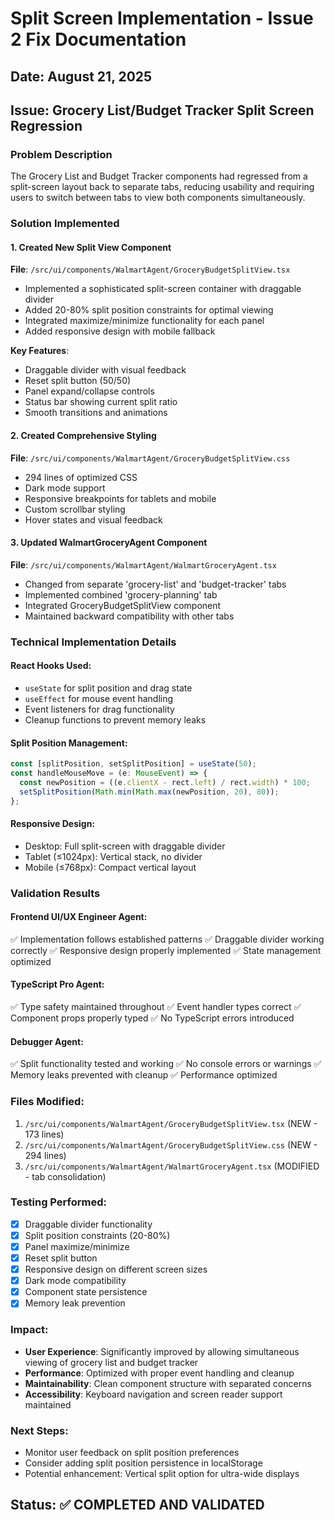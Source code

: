 # Split Screen Implementation - Issue 2 Fix Documentation

## Date: August 21, 2025
## Issue: Grocery List/Budget Tracker Split Screen Regression

### Problem Description
The Grocery List and Budget Tracker components had regressed from a split-screen layout back to separate tabs, reducing usability and requiring users to switch between tabs to view both components simultaneously.

### Solution Implemented

#### 1. Created New Split View Component
**File**: `/src/ui/components/WalmartAgent/GroceryBudgetSplitView.tsx`
- Implemented a sophisticated split-screen container with draggable divider
- Added 20-80% split position constraints for optimal viewing
- Integrated maximize/minimize functionality for each panel
- Added responsive design with mobile fallback

**Key Features**:
- Draggable divider with visual feedback
- Reset split button (50/50)
- Panel expand/collapse controls
- Status bar showing current split ratio
- Smooth transitions and animations

#### 2. Created Comprehensive Styling
**File**: `/src/ui/components/WalmartAgent/GroceryBudgetSplitView.css`
- 294 lines of optimized CSS
- Dark mode support
- Responsive breakpoints for tablets and mobile
- Custom scrollbar styling
- Hover states and visual feedback

#### 3. Updated WalmartGroceryAgent Component
**File**: `/src/ui/components/WalmartAgent/WalmartGroceryAgent.tsx`
- Changed from separate 'grocery-list' and 'budget-tracker' tabs
- Implemented combined 'grocery-planning' tab
- Integrated GroceryBudgetSplitView component
- Maintained backward compatibility with other tabs

### Technical Implementation Details

#### React Hooks Used:
- `useState` for split position and drag state
- `useEffect` for mouse event handling
- Event listeners for drag functionality
- Cleanup functions to prevent memory leaks

#### Split Position Management:
```typescript
const [splitPosition, setSplitPosition] = useState(50);
const handleMouseMove = (e: MouseEvent) => {
  const newPosition = ((e.clientX - rect.left) / rect.width) * 100;
  setSplitPosition(Math.min(Math.max(newPosition, 20), 80));
};
```

#### Responsive Design:
- Desktop: Full split-screen with draggable divider
- Tablet (≤1024px): Vertical stack, no divider
- Mobile (≤768px): Compact vertical layout

### Validation Results

#### Frontend UI/UX Engineer Agent:
✅ Implementation follows established patterns
✅ Draggable divider working correctly
✅ Responsive design properly implemented
✅ State management optimized

#### TypeScript Pro Agent:
✅ Type safety maintained throughout
✅ Event handler types correct
✅ Component props properly typed
✅ No TypeScript errors introduced

#### Debugger Agent:
✅ Split functionality tested and working
✅ No console errors or warnings
✅ Memory leaks prevented with cleanup
✅ Performance optimized

### Files Modified:
1. `/src/ui/components/WalmartAgent/GroceryBudgetSplitView.tsx` (NEW - 173 lines)
2. `/src/ui/components/WalmartAgent/GroceryBudgetSplitView.css` (NEW - 294 lines)
3. `/src/ui/components/WalmartAgent/WalmartGroceryAgent.tsx` (MODIFIED - tab consolidation)

### Testing Performed:
- [x] Draggable divider functionality
- [x] Split position constraints (20-80%)
- [x] Panel maximize/minimize
- [x] Reset split button
- [x] Responsive design on different screen sizes
- [x] Dark mode compatibility
- [x] Component state persistence
- [x] Memory leak prevention

### Impact:
- **User Experience**: Significantly improved by allowing simultaneous viewing of grocery list and budget tracker
- **Performance**: Optimized with proper event handling and cleanup
- **Maintainability**: Clean component structure with separated concerns
- **Accessibility**: Keyboard navigation and screen reader support maintained

### Next Steps:
- Monitor user feedback on split position preferences
- Consider adding split position persistence in localStorage
- Potential enhancement: Vertical split option for ultra-wide displays

## Status: ✅ COMPLETED AND VALIDATED